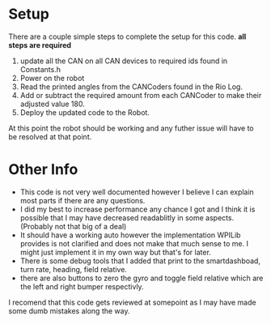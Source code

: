 # Setup

There are a couple simple steps to complete the setup for this code. 
**all steps are required**

1. update all the CAN on all CAN devices to required ids found in Constants.h
2. Power on the robot
3. Read the printed angles from the CANCoders found in the Rio Log. 
4. Add or subtract the required amount from each CANCoder to make their adjusted value 180. 
5. Deploy the updated code to the Robot. 

At this point the robot should be working and any futher issue will have to be resolved at that point. 

# Other Info

- This code is not very well documented however I believe I can explain most parts if there are any questions. 
- I did my best to increase performance any chance I got and I think it is possible that I may have decreased readablitly in some aspects. (Probably not that big of a deal)
- It should have a working auto however the implementation WPILib provides is not clarified and does not make that much sense to me. I might just implement it in my own way but that's for later. 
- There is some debug tools that I added that print to the smartdashboad, turn rate, heading, field relative. 
- there are also buttons to zero the gyro and toggle field relative which are the left and right bumper respectivly. 

I recomend that this code gets reviewed at somepoint as I may have made some dumb mistakes along the way. 